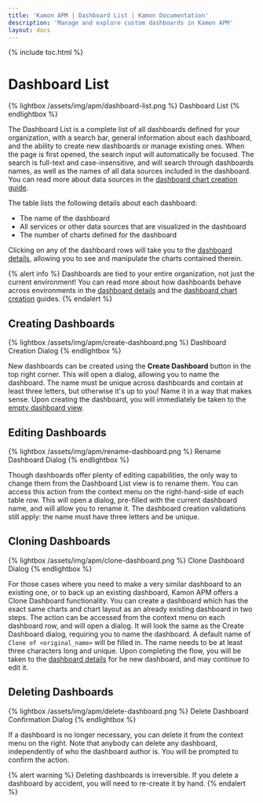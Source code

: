 ```yaml
---
title: 'Kamon APM | Dashboard List | Kamon Documentation'
description: 'Manage and explore custom dashboards in Kamon APM'
layout: docs
---
```


{% include toc.html %}

Dashboard List
===============

{% lightbox /assets/img/apm/dashboard-list.png %}
Dashboard List
{% endlightbox %}

The Dashboard List is a complete list of all dashboards defined for your organization, with a search bar, general information about each dashboard, and the ability to create new dashboards or manage existing ones. When the page is first opened, the search input will automatically be focused. The search is full-text and case-insensitive, and will search through dashboards names, as well as the names of all data sources included in the dashboard. You can read more about data sources in the [dashboard chart creation guide].

The table lists the following details about each dashboard:

* The name of the dashboard
* All services or other data sources that are visualized in the dashboard
* The number of charts defined for the dashboard

Clicking on any of the dashboard rows will take you to the [dashboard details], allowing you to see and manipulate the charts contained therein.

{% alert info %}
Dashboards are tied to your entire organization, not just the current environment! You can read more about how dashboards behave across environments in the [dashboard details] and the [dashboard chart creation][dashboard chart creation guide] guides.
{% endalert %}

Creating Dashboards
--------------------

{% lightbox /assets/img/apm/create-dashboard.png %}
Dashboard Creation Dialog
{% endlightbox %}

New dashboards can be created using the **Create Dashboard** button in the top right corner. This will open a dialog, allowing you to name the dashboard. The name must be unique across dashboards and contain at least three letters, but otherwise it's up to you! Name it in a way that makes sense. Upon creating the dashboard, you will immediately be taken to the [empty dashboard view].

Editing Dashboards
-------------------

{% lightbox /assets/img/apm/rename-dashboard.png %}
Rename Dashboard Dialog
{% endlightbox %}

Though dashboards offer plenty of editing capabilities, the only way to change them from the Dashboard List view is to rename them. You can access this action from the context menu on the right-hand-side of each table row. This will open a dialog, pre-filled with the current dashboard name, and will allow you to rename it. The dashboard creation validations still apply: the name must have three letters and be unique.

Cloning Dashboards
-------------------

{% lightbox /assets/img/apm/clone-dashboard.png %}
Clone Dashboard Dialog
{% endlightbox %}

For those cases where you need to make a very similar dashboard to an existing one, or to back up an existing dashboard, Kamon APM offers a Clone Dashboard functionality. You can create a dashboard which has the exact same charts and chart layout as an already existing dashboard in two steps. The action can be accessed from the context menu on each dashboard row, and will open a dialog. It will look the same as the Create Dashboard dialog, requiring you to name the dashboard. A default name of `Clone of <original_name>` will be filled in. The name needs to be at least three characters long and unique. Upon completing the flow, you will be taken to the [dashboard details] for he new dashboard, and may continue to edit it.

Deleting Dashboards
--------------------

{% lightbox /assets/img/apm/delete-dashboard.png %}
Delete Dashboard Confirmation Dialog
{% endlightbox %}

If a dashboard is no longer necessary, you can delete it from the context menu on the right. Note that anybody can delete any dashboard, independently of who the dashboard author is. You will be prompted to confirm the action.

{% alert warning %}
Deleting dashboards is irreversible. If you delete a dashboard by accident, you will need to re-create it by hand.
{% endalert %}


[dashboard details]: ../dashboard/
[dashboard chart creation guide]: ../create-edit-dashboard/
[empty dashboard view]: ../dashboard/#mpty-dashboard

